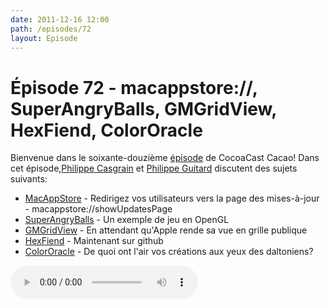```yaml
---
date: 2011-12-16 12:00
path: /episodes/72
layout: Episode
---
```

# Épisode 72 - macappstore://, SuperAngryBalls, GMGridView, HexFiend, ColorOracle
<p>Bienvenue dans le soixante-douzième <a href="https://cacaocast.com/media/cacaocast_72.mp3" title="CocoaCast Cacao Episode 72">épisode</a> de CocoaCast Cacao! Dans cet épisode,<a href="http://www.twitter.com/philippec" title="Philippe Casgrain sur Twitter">Philippe Casgrain</a> et <a href="http://www.twitter.com/philippeguitard" title="Philippe Guitard sur Twitter">Philippe Guitard</a> discutent des sujets suivants:</p>
<ul><li><a href="http://www.panic.com/blog/2011/12/mac-app-store-updates-special-url/" title="MacAppStore">MacAppStore</a> - Redirigez vos utilisateurs vers la page des mises-à-jour - macappstore://showUpdatesPage</li>
<li><a href="https://github.com/schwa/SuperAngryBall" title="SuperAngryBalls">SuperAngryBalls</a> - Un exemple de jeu en OpenGL</li>
<li><a href="https://github.com/gmoledina/GMGridView" title="GMGridView">GMGridView</a> - En attendant qu'Apple rende sa vue en grille publique</li>
<li><a href="https://github.com/ridiculousfish/HexFiend" title="HexFiend">HexFiend</a> - Maintenant sur github</li>
<li><a href="http://colororacle.cartography.ch/" title="ColorOracle">ColorOracle</a> - De quoi ont l'air vos créations aux yeux des daltoniens?</li>
</ul>
<p><audio controls><source src="https://cacaocast.com/media/cacaocast_72.mp3" type="audio/mpeg"><source src="https://cacaocast.com/media/cacaocast_72.mp3" type="audio/mp4">Votre navigateur ne supporte pas l'élément audio / Your browser does not support the audio element.</audio></p>
